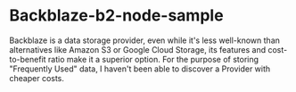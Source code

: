 # Backblaze-b2-node-sample
Backblaze is a data storage provider, even while it's less well-known than alternatives like Amazon S3 or Google Cloud Storage, its features and cost-to-benefit ratio make it a superior option. For the purpose of storing "Frequently Used" data, I haven't been able to discover a Provider with cheaper costs. 
